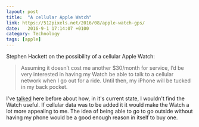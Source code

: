 ```yaml
---
layout: post
title:  "A cellular Apple Watch"
link: https://512pixels.net/2016/08/apple-watch-gps/
date:   2016-9-1 17:14:07 +0100
category: Technology
tags: [apple]
---
```


Stephen Hackett on the possibility of a cellular Apple Watch:

>Assuming it doesn’t cost me another $30/month for service, I’d be very interested in having my Watch be able to talk to a cellular network when I go out for a ride. Until then, my iPhone will be tucked in my back pocket.

I've [talked][watch] here before about how, in it's current state, I wouldn't find the Watch useful. If cellular data was to be added it it would make the Watch a lot more appealing to me. The idea of being able to go to go outside without having my phone would be a good enough reason in itself to buy one. 

[watch]:http://www.colm.io/2015/12/17/apple-watch-follow-up